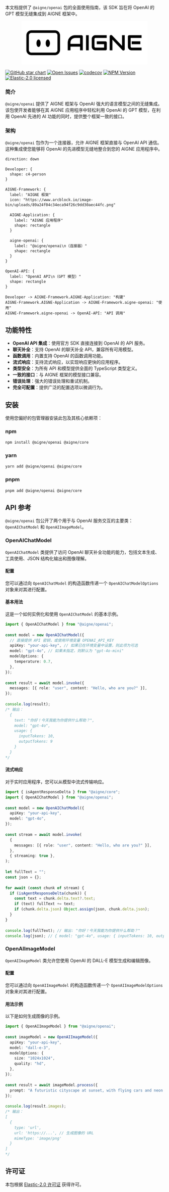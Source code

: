 本文档提供了 `@aigne/openai` 包的全面使用指南，该 SDK 旨在将 OpenAI 的 GPT 模型无缝集成到 AIGNE 框架中。

<div align="center">
  <picture>
    <source srcset="https://raw.githubusercontent.com/AIGNE-io/aigne-framework/main/logo-dark.svg" media="(prefers-color-scheme: dark)">
    <source srcset="https://raw.githubusercontent.com/AIGNE-io/aigne-framework/main/logo.svg" media="(prefers-color-scheme: light)">
    <img src="https://raw.githubusercontent.com/AIGNE-io/aigne-framework/main/logo.svg" alt="AIGNE Logo" width="400" />
  </picture>
</div>

[![GitHub star chart](https://img.shields.io/github/stars/AIGNE-io/aigne-framework?style=flat-square)](https://star-history.com/#AIGNE-io/aigne-framework)
[![Open Issues](https://img.shields.io/github/issues-raw/AIGNE-io/aigne-framework?style=flat-square)](https://github.com/AIGNE-io/aigne-framework/issues)
[![codecov](https://codecov.io/gh/AIGNE-io/aigne-framework/graph/badge.svg?token=DO07834RQL)](https://codecov.io/gh/AIGNE-io/aigne-framework)
[![NPM Version](https://img.shields.io/npm/v/@aigne/openai)](https://www.npmjs.com/package/@aigne/openai)
[![Elastic-2.0 licensed](https://img.shields.io/npm/l/@aigne/openai)](https://github.com/AIGNE-io/aigne-framework/blob/main/LICENSE.md)

### 简介

`@aigne/openai` 提供了 AIGNE 框架与 OpenAI 强大的语言模型之间的无缝集成。该包使开发者能够在其 AIGNE 应用程序中轻松利用 OpenAI 的 GPT 模型，在利用 OpenAI 先进的 AI 功能的同时，提供整个框架一致的接口。

### 架构

`@aigne/openai` 包作为一个连接器，允许 AIGNE 框架直接与 OpenAI API 通信。这种集成使您能够将 OpenAI 的先进模型无缝地整合到您的 AIGNE 应用程序中。
<diagram>
```d2
direction: down

Developer: {
  shape: c4-person
}

AIGNE-Framework: {
  label: "AIGNE 框架"
  icon: "https://www.arcblock.io/image-bin/uploads/89a24f04c34eca94f26c9dd30aec44fc.png"

  AIGNE-Application: {
    label: "AIGNE 应用程序"
    shape: rectangle
  }

  aigne-openai: {
    label: "@aigne/openai\n（连接器）"
    shape: rectangle
  }
}

OpenAI-API: {
  label: "OpenAI API\n（GPT 模型）"
  shape: rectangle
}

Developer -> AIGNE-Framework.AIGNE-Application: "构建"
AIGNE-Framework.AIGNE-Application -> AIGNE-Framework.aigne-openai: "使用"
AIGNE-Framework.aigne-openai -> OpenAI-API: "API 调用"
```
</diagram>

## 功能特性

*   **OpenAI API 集成**：使用官方 SDK 直接连接到 OpenAI 的 API 服务。
*   **聊天补全**：支持 OpenAI 的聊天补全 API，兼容所有可用模型。
*   **函数调用**：内置支持 OpenAI 的函数调用功能。
*   **流式响应**：支持流式响应，以实现响应更快的应用程序。
*   **类型安全**：为所有 API 和模型提供全面的 TypeScript 类型定义。
*   **一致的接口**：与 AIGNE 框架的模型接口兼容。
*   **错误处理**：强大的错误处理和重试机制。
*   **完全可配置**：提供广泛的配置选项以微调行为。

## 安装

使用您偏好的包管理器安装此包及其核心依赖项：

### npm

```bash
npm install @aigne/openai @aigne/core
```

### yarn

```bash
yarn add @aigne/openai @aigne/core
```

### pnpm

```bash
pnpm add @aigne/openai @aigne/core
```

## API 参考

`@aigne/openai` 包公开了两个用于与 OpenAI 服务交互的主要类：`OpenAIChatModel` 和 `OpenAIImageModel`。

### OpenAIChatModel

`OpenAIChatModel` 类提供了访问 OpenAI 聊天补全功能的能力，包括文本生成、工具使用、JSON 结构化输出和图像理解。

#### 配置

您可以通过向 `OpenAIChatModel` 的构造函数传递一个 `OpenAIChatModelOptions` 对象来对其进行配置。

<x-field-group>
  <x-field data-name="apiKey" data-type="string" data-required="false" data-desc="您的 OpenAI API 密钥。如果未提供，将回退使用 `OPENAI_API_KEY` 环境变量。"></x-field>
  <x-field data-name="baseURL" data-type="string" data-required="false" data-desc="OpenAI API 的可选基础 URL，对使用代理很有用。"></x-field>
  <x-field data-name="model" data-type="string" data-default="gpt-4o-mini" data-required="false" data-desc="用于聊天补全的 OpenAI 模型。"></x-field>
  <x-field data-name="modelOptions" data-type="object" data-required="false" data-desc="用于控制模型行为的附加选项。">
    <x-field data-name="temperature" data-type="number" data-required="false" data-desc="控制随机性。值越低，模型越确定。"></x-field>
    <x-field data-name="topP" data-type="number" data-required="false" data-desc="核心采样参数。"></x-field>
    <x-field data-name="frequencyPenalty" data-type="number" data-required="false" data-desc="根据新词元在文本中的现有频率对其进行惩罚。"></x-field>
    <x-field data-name="presencePenalty" data-type="number" data-required="false" data-desc="根据新词元是否已在文本中出现过对其进行惩罚。"></x-field>
    <x-field data-name="parallelToolCalls" data-type="boolean" data-default="true" data-required="false" data-desc="是否启用并行函数调用。"></x-field>
  </x-field>
  <x-field data-name="clientOptions" data-type="Partial<ClientOptions>" data-required="false" data-desc="用于底层 OpenAI SDK 的附加客户端选项。"></x-field>
</x-field-group>

#### 基本用法

这是一个如何实例化和使用 `OpenAIChatModel` 的基本示例。

```typescript
import { OpenAIChatModel } from "@aigne/openai";

const model = new OpenAIChatModel({
  // 直接提供 API 密钥，或使用环境变量 OPENAI_API_KEY
  apiKey: "your-api-key", // 如果已在环境变量中设置，则此项为可选
  model: "gpt-4o", // 如果未指定，则默认为 "gpt-4o-mini"
  modelOptions: {
    temperature: 0.7,
  },
});

const result = await model.invoke({
  messages: [{ role: "user", content: "Hello, who are you?" }],
});

console.log(result);
/* 输出：
  {
    text: "你好！今天我能为你提供什么帮助？",
    model: "gpt-4o",
    usage: {
      inputTokens: 10,
      outputTokens: 9
    }
  }
*/
```

#### 流式响应

对于实时应用程序，您可以从模型中流式传输响应。

```typescript
import { isAgentResponseDelta } from "@aigne/core";
import { OpenAIChatModel } from "@aigne/openai";

const model = new OpenAIChatModel({
  apiKey: "your-api-key",
  model: "gpt-4o",
});

const stream = await model.invoke(
  {
    messages: [{ role: "user", content: "Hello, who are you?" }],
  },
  { streaming: true },
);

let fullText = "";
const json = {};

for await (const chunk of stream) {
  if (isAgentResponseDelta(chunk)) {
    const text = chunk.delta.text?.text;
    if (text) fullText += text;
    if (chunk.delta.json) Object.assign(json, chunk.delta.json);
  }
}

console.log(fullText); // 输出: "你好！今天我能为你提供什么帮助？"
console.log(json); // { model: "gpt-4o", usage: { inputTokens: 10, outputTokens: 9 } }
```

### OpenAIImageModel

`OpenAIImageModel` 类允许您使用 OpenAI 的 DALL-E 模型生成和编辑图像。

#### 配置

您可以通过向 `OpenAIImageModel` 的构造函数传递一个 `OpenAIImageModelOptions` 对象来对其进行配置。

<x-field-group>
  <x-field data-name="apiKey" data-type="string" data-required="false" data-desc="您的 OpenAI API 密钥。如果未提供，将回退使用 `OPENAI_API_KEY` 环境变量。"></x-field>
  <x-field data-name="baseURL" data-type="string" data-required="false" data-desc="OpenAI API 的可选基础 URL，对使用代理很有用。"></x-field>
  <x-field data-name="model" data-type="string" data-default="dall-e-2" data-required="false" data-desc="用于图像生成的 OpenAI 模型（例如 'dall-e-2', 'dall-e-3'）。"></x-field>
  <x-field data-name="modelOptions" data-type="object" data-required="false" data-desc="用于控制图像生成行为的附加选项，例如尺寸、质量和风格。"></x-field>
  <x-field data-name="clientOptions" data-type="Partial<ClientOptions>" data-required="false" data-desc="用于底层 OpenAI SDK 的附加客户端选项。"></x-field>
</x-field-group>

#### 用法示例

以下是如何生成图像的示例。

```typescript
import { OpenAIImageModel } from "@aigne/openai";

const imageModel = new OpenAIImageModel({
  apiKey: "your-api-key",
  model: "dall-e-3",
  modelOptions: {
    size: "1024x1024",
    quality: "hd",
  },
});

const result = await imageModel.process({
  prompt: "A futuristic cityscape at sunset, with flying cars and neon lights.",
});

console.log(result.images);
/* 输出：
[
  {
    type: 'url',
    url: 'https://...', // 生成图像的 URL
    mimeType: 'image/png'
  }
]
*/
```

## 许可证

本包根据 [Elastic-2.0 许可证](https://github.com/AIGNE-io/aigne-framework/blob/main/LICENSE.md) 获得许可。